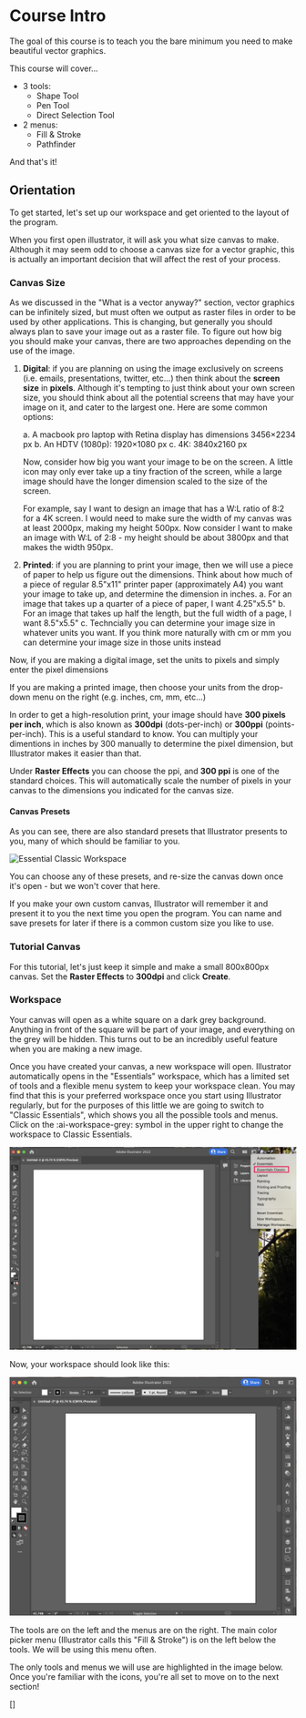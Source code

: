 # Course Intro

The goal of this course is to teach you the bare minimum you need to make beautiful vector graphics. 

This course will cover...

- 3 tools:
	- Shape Tool
	- Pen Tool
	- Direct Selection Tool
- 2 menus:
	- Fill & Stroke
	- Pathfinder

And that's it! 

## Orientation

To get started, let's set up our workspace and get oriented to the layout of the program. 

When you first open illustrator, it will ask you what size canvas to make. Although it may seem odd to choose a canvas size for a vector graphic, this is actually an important decision that will affect the rest of your process. 

### Canvas Size
As we discussed in the "What is a vector anyway?" section, vector graphics can be infinitely sized, but must often we output as raster files in order to be used by other applications. This is changing, but generally you should always plan to save your image out as a raster file. To figure out how big you should make your canvas, there are two approaches depending on the use of the image. 

1. **Digital**: if you are planning on using the image exclusively on screens (i.e. emails, presentations, twitter, etc...) then think about the **screen size** in **pixels**. Although it's tempting to just think about your own screen size, you should think about all the potential screens that may have your image on it, and cater to the largest one. Here are some common options: 

	a. A macbook pro laptop with Retina display has dimensions 3456×2234 px
	b. An HDTV (1080p): 1920×1080 px 
	c. 4K: 3840x2160  px

	Now, consider how big you want your image to be on the screen. A little icon may only ever take up a tiny fraction of the screen, while a large image should have the longer dimension scaled to the size of the screen. 

	For example, say I want to design an image that has a W:L ratio of 8:2 for a 4K screen. I would need to make sure the width of my canvas was at least 2000px, making my height 500px. Now consider I want to make an image with W:L of 2:8 - my height should be about 3800px and that makes the width 950px. 

2. **Printed**: if you are planning to print your image, then we will use a piece of paper to help us figure out the dimensions. Think about how much of a piece of regular 8.5"x11" printer paper (approximately A4) you want your image to take up, and determine the dimension in inches. 
	a. For an image that takes up a quarter of a piece of paper, I want 4.25"x5.5"
	b. For an image that takes up half the length, but the full width of a page, I want 8.5"x5.5"
	c. Techncially you can determine your image size in whatever units you want. If you think more naturally with cm or mm you can determine your image size in those units instead

Now, if you are making a digital image, set the units to pixels and simply enter the pixel dimensions

If you are making a printed image, then choose your units from the drop-down menu on the right (e.g. inches, cm, mm, etc...)
	
In order to get a high-resolution print, your image should have **300 pixels per inch**, which is also known as **300dpi** (dots-per-inch) or **300ppi** (points-per-inch). This is a useful standard to know. You can multiply your dimentions in inches by 300 manually to determine the pixel dimension, but Illustrator makes it easier than that. 

Under **Raster Effects** you can choose the ppi, and **300 ppi** is one of the standard choices. This will automatically scale the number of pixels in your canvas to the dimensions you indicated for the canvas size. 


#### Canvas Presets
As you can see, there are also standard presets that Illustrator presents to you, many of which should be familiar to you. 

![Essential Classic Workspace](assets/new-doc.gif)

You can choose any of these presets, and re-size the canvas down once it's open - but we won't cover that here.

If you make your own custom canvas, Illustrator will remember it and present it to you the next time you open the program. You can name and save presets for later if there is a common custom size you like to use. 


### Tutorial Canvas
For this tutorial, let's just keep it simple and make a small 800x800px canvas. Set the **Raster Effects** to **300dpi** and click **Create**. 


### Workspace

Your canvas will open as a white square on a dark grey background. Anything in front of the square will be part of your image, and everything on the grey will be hidden. This turns out to be an incredibly useful feature when you are making a new image. 

Once you have created your canvas, a new workspace will open. Illustrator automatically opens in the "Essentials" workspace, which has a limited set of tools and a flexible menu system to keep your workspace clean. You may find that this is your preferred workspace once you start using Illustrator regularly, but for the purposes of this little we are going to switch to "Classic Essentials", which shows you all the possible tools and menus. Click on the :ai-workspace-grey: symbol in the upper right to change the workspace to Classic Essentials.

![Change Workspace](assets/change-workspace.png)

Now, your workspace should look like this: 

![Essential Classic Workspace](assets/classic.png)

The tools are on the left and the menus are on the right. The main color picker menu (Illustrator calls this "Fill & Stroke") is on the left below the tools. We will be using this menu often. 

The only tools and menus we will use are highlighted in the image below. Once you're familiar with the icons, you're all set to move on to the next section!

[]


